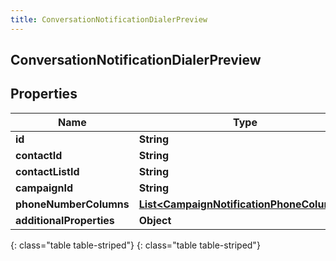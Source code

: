 ```yaml
---
title: ConversationNotificationDialerPreview
---
```

## ConversationNotificationDialerPreview


## Properties

| Name | Type | Description | Notes |
| ------------ | ------------- | ------------- | ------------- |
| **id** | **String** |  |  [optional] |
| **contactId** | **String** |  |  [optional] |
| **contactListId** | **String** |  |  [optional] |
| **campaignId** | **String** |  |  [optional] |
| **phoneNumberColumns** | [**List&lt;CampaignNotificationPhoneColumns&gt;**](CampaignNotificationPhoneColumns.html) |  |  [optional] |
| **additionalProperties** | **Object** |  |  [optional] |
{: class="table table-striped"}
{: class="table table-striped"}


